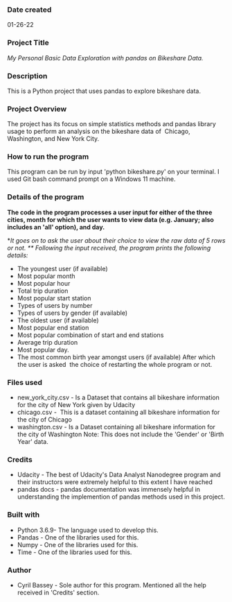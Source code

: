### Date created
01-26-22

### Project Title
*My Personal Basic Data Exploration with pandas on Bikeshare Data.*

### Description
This is a Python project that uses pandas to explore bikeshare data.


### Project Overview

The project has its focus on simple statistics methods and pandas library usage to perform an analysis on the bikeshare data of  Chicago, Washington, and New York City.

### How to run the program

This program can be run by input 'python bikeshare.py' on your terminal. I used Git bash command prompt on a Windows 11 machine.


### Details of the program

**The code in the program processes a user input for either of the three cities, month for which the user wants to view data (e.g. January; also includes an 'all' option), and day.**

**It goes on to ask the user about their choice to view the raw data of 5 rows or not. **
*Following the input received, the program prints the following details:**

- The youngest user (if available)
- Most popular month
- Most popular hour
- Total trip duration
- Most popular start station
- Types of users by number
- Types of users by gender (if available)
- The oldest user (if available)
- Most popular end station
- Most popular combination of start and end stations
- Average trip duration
- Most popular day.
- The most common birth year amongst users (if available)
After which the user is asked  the choice of restarting the whole program or not.

### Files used
- new_york_city.csv - Is a Dataset that contains all bikeshare information for the city of New York given by Udacity
- chicago.csv -  This is a dataset containing all bikeshare information for the city of Chicago 
- washington.csv - Is a Dataset containing all bikeshare information for the city of Washington Note: This does not include the 'Gender' or 'Birth Year' data.

### Credits
- Udacity - The best of Udacity's Data Analyst Nanodegree program and their instructors were extremely helpful to this extent I have reached
- pandas docs - pandas documentation was immensely helpful in understanding the implemention of pandas methods used in this project.

### Built with

- Python 3.6.9- The language used to develop this.
- Pandas - One of the libraries used for this.
- Numpy - One of the libraries used for this.
- Time - One of the libraries used for this.

### Author

- Cyril Bassey - Sole author for this program. Mentioned all the help received in 'Credits' section. 
